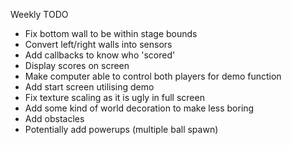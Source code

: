 Weekly TODO

- Fix bottom wall to be within stage bounds
- Convert left/right walls into sensors
- Add callbacks to know who 'scored'
- Display scores on screen
- Make computer able to control both players for demo function
- Add start screen utilising demo
- Fix texture scaling as it is ugly in full screen
- Add some kind of world decoration to make less boring
- Add obstacles
- Potentially add powerups (multiple ball spawn)
